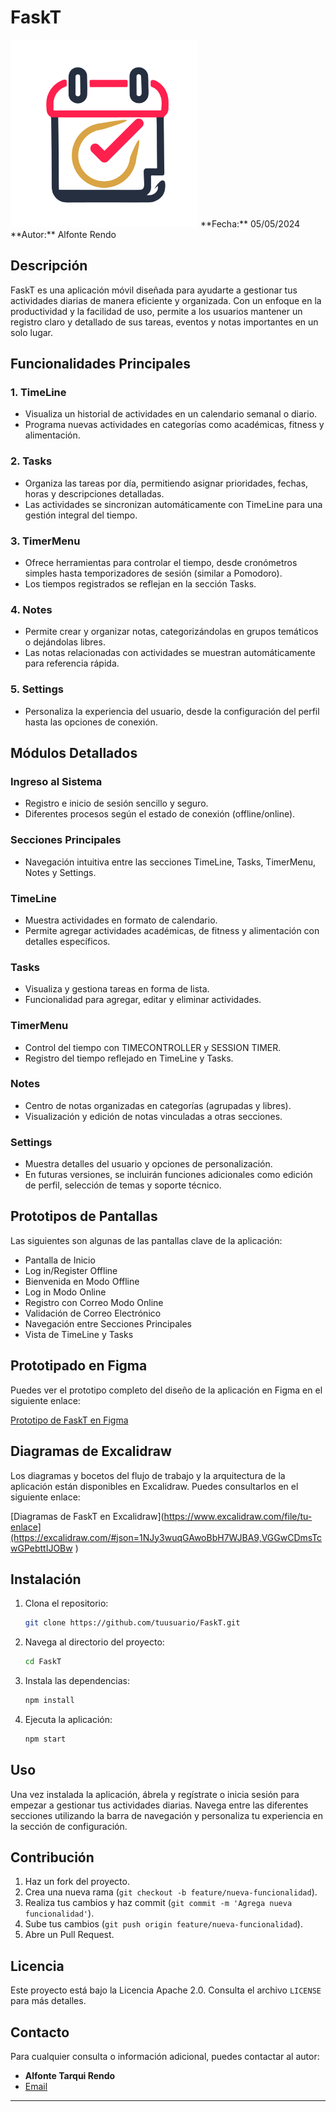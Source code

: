 
# FaskT

<img src="app/src/main/res/drawable/light_logo_arrowb_wb.png" alt="Descripción de la imagen" style="width:300px;"/>
**Fecha:** 05/05/2024  
**Autor:** Alfonte Rendo  

## Descripción

FaskT es una aplicación móvil diseñada para ayudarte a gestionar tus actividades diarias de manera eficiente y organizada. Con un enfoque en la productividad y la facilidad de uso, permite a los usuarios mantener un registro claro y detallado de sus tareas, eventos y notas importantes en un solo lugar.

## Funcionalidades Principales

### 1. TimeLine
- Visualiza un historial de actividades en un calendario semanal o diario.
- Programa nuevas actividades en categorías como académicas, fitness y alimentación.

### 2. Tasks
- Organiza las tareas por día, permitiendo asignar prioridades, fechas, horas y descripciones detalladas.
- Las actividades se sincronizan automáticamente con TimeLine para una gestión integral del tiempo.

### 3. TimerMenu
- Ofrece herramientas para controlar el tiempo, desde cronómetros simples hasta temporizadores de sesión (similar a Pomodoro).
- Los tiempos registrados se reflejan en la sección Tasks.

### 4. Notes
- Permite crear y organizar notas, categorizándolas en grupos temáticos o dejándolas libres.
- Las notas relacionadas con actividades se muestran automáticamente para referencia rápida.

### 5. Settings
- Personaliza la experiencia del usuario, desde la configuración del perfil hasta las opciones de conexión.

## Módulos Detallados

### Ingreso al Sistema
- Registro e inicio de sesión sencillo y seguro.
- Diferentes procesos según el estado de conexión (offline/online).

### Secciones Principales
- Navegación intuitiva entre las secciones TimeLine, Tasks, TimerMenu, Notes y Settings.

### TimeLine
- Muestra actividades en formato de calendario.
- Permite agregar actividades académicas, de fitness y alimentación con detalles específicos.

### Tasks
- Visualiza y gestiona tareas en forma de lista.
- Funcionalidad para agregar, editar y eliminar actividades.

### TimerMenu
- Control del tiempo con TIMECONTROLLER y SESSION TIMER.
- Registro del tiempo reflejado en TimeLine y Tasks.

### Notes
- Centro de notas organizadas en categorías (agrupadas y libres).
- Visualización y edición de notas vinculadas a otras secciones.

### Settings
- Muestra detalles del usuario y opciones de personalización.
- En futuras versiones, se incluirán funciones adicionales como edición de perfil, selección de temas y soporte técnico.

## Prototipos de Pantallas

Las siguientes son algunas de las pantallas clave de la aplicación:

- Pantalla de Inicio
- Log in/Register Offline
- Bienvenida en Modo Offline
- Log in Modo Online
- Registro con Correo Modo Online
- Validación de Correo Electrónico
- Navegación entre Secciones Principales
- Vista de TimeLine y Tasks

## Prototipado en Figma

Puedes ver el prototipo completo del diseño de la aplicación en Figma en el siguiente enlace:

[Prototipo de FaskT en Figma](https://www.figma.com/design/FUv7bah0ZSJ4d5LkM0SVXq/FaskT?node-id=0-1&t=Td4QEBqCsztTt3TG-1)
## Diagramas de Excalidraw

Los diagramas y bocetos del flujo de trabajo y la arquitectura de la aplicación están disponibles en Excalidraw. Puedes consultarlos en el siguiente enlace:

[Diagramas de FaskT en Excalidraw](https://www.excalidraw.com/file/tu-enlace](https://excalidraw.com/#json=1NJy3wuqGAwoBbH7WJBA9,VGGwCDmsTcwGPebttIJOBw )

## Instalación

1. Clona el repositorio:
    ```bash
    git clone https://github.com/tuusuario/FaskT.git
    ```

2. Navega al directorio del proyecto:
    ```bash
    cd FaskT
    ```

3. Instala las dependencias:
    ```bash
    npm install
    ```

4. Ejecuta la aplicación:
    ```bash
    npm start
    ```

## Uso

Una vez instalada la aplicación, ábrela y regístrate o inicia sesión para empezar a gestionar tus actividades diarias. Navega entre las diferentes secciones utilizando la barra de navegación y personaliza tu experiencia en la sección de configuración.

## Contribución

1. Haz un fork del proyecto.
2. Crea una nueva rama (`git checkout -b feature/nueva-funcionalidad`).
3. Realiza tus cambios y haz commit (`git commit -m 'Agrega nueva funcionalidad'`).
4. Sube tus cambios (`git push origin feature/nueva-funcionalidad`).
5. Abre un Pull Request.

## Licencia

Este proyecto está bajo la Licencia Apache 2.0. Consulta el archivo `LICENSE` para más detalles.

## Contacto

Para cualquier consulta o información adicional, puedes contactar al autor:
- **Alfonte Tarqui Rendo**
- [Email](mailto:studentralfotar@gmail.com)

---
